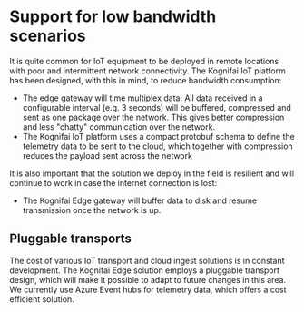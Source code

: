 # Support for low bandwidth scenarios

It is quite common for IoT equipment to be deployed in remote locations with poor and intermittent network connectivity. The Kognifai IoT platform has been designed, with this in mind, to reduce bandwidth consumption:

- The edge gateway will time multiplex data: All data received in a configurable interval (e.g. 3 seconds) will be buffered, compressed and sent as one package over the network. This gives better compression and less "chatty" communication over the network.
- The Kognifai IoT platform uses a compact protobuf schema to define the telemetry data to be sent to the cloud, which together with compression reduces the payload sent across the network


It is also important that the solution we deploy in the field is resilient and will continue to work in case the internet connection is lost: 

- The Kognifai Edge gateway will buffer data to disk and resume transmission once the network is up.

## Pluggable transports
The cost of various IoT transport and cloud ingest solutions is in constant development. The Kognifai Edge solution employs a pluggable transport design, which will make it possible to adapt to future changes in this area. We currently use Azure Event hubs for telemetry data, which offers a cost efficient solution.
